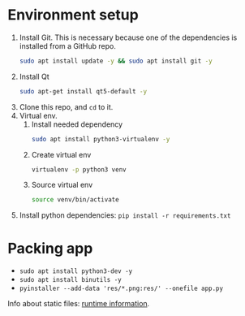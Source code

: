 # Environment setup
1. Install Git. This is necessary because one of the dependencies is installed from a GitHub repo.
   ```bash
   sudo apt install update -y && sudo apt install git -y
   ```
2. Install Qt
   ```bash
   sudo apt-get install qt5-default -y
   ```
3. Clone this repo, and `cd` to it.
4. Virtual env.
   1. Install needed dependency
      ```bash
      sudo apt install python3-virtualenv -y
      ```
   2. Create virtual env
      ```bash
      virtualenv -p python3 venv
      ```
   3. Source virtual env
      ```bash
      source venv/bin/activate
      ```
5. Install python dependencies: `pip install -r requirements.txt`

# Packing app
- `sudo apt install python3-dev -y`
- `sudo apt install binutils -y`
- `pyinstaller --add-data 'res/*.png:res/' --onefile app.py`

Info about static files: [runtime information](https://pyinstaller.readthedocs.io/en/stable/runtime-information.html).
